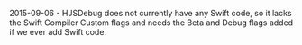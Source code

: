 2015-09-06 - HJSDebug does not currently have any Swift code, so it lacks the Swift Compiler Custom flags and needs the Beta and Debug flags added if we ever add Swift code.